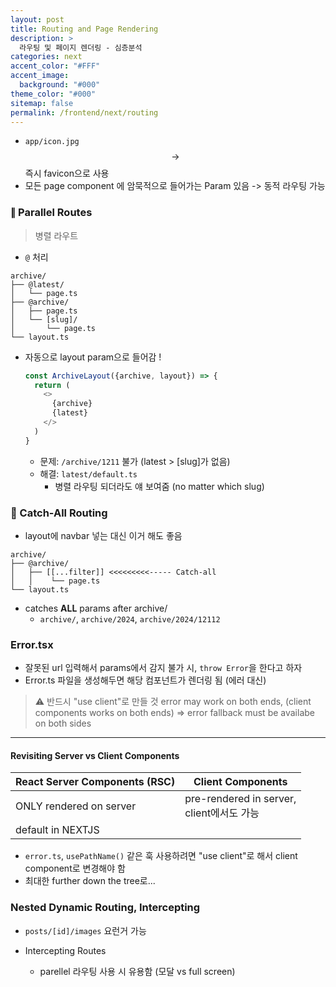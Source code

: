 ```yaml
---
layout: post
title: Routing and Page Rendering
description: >
  라우팅 및 페이지 렌더링 - 심층분석
categories: next
accent_color: "#FFF"
accent_image:
  background: "#000"
theme_color: "#000"
sitemap: false
permalink: /frontend/next/routing
---
```


- `app/icon.jpg` $$\rightarrow$$ 즉시 favicon으로 사용
- 모든 page component 에 암묵적으로 들어가는 Param 있음 -> 동적 라우팅 가능

### ∥ Parallel Routes

> 병렬 라우트

- `@` 처리

```
archive/
├── @latest/
│   └── page.ts
├── @archive/
│   ├── page.ts
│   └── [slug]/
│       └── page.ts
└── layout.ts
```

- 자동으로 layout param으로 들어감 !

  ```js
  const ArchiveLayout({archive, layout}) => {
    return (
      <>
        {archive}
        {latest}
      </>
    )
  }
  ```

  - 문제: `/archive/1211` 불가 (latest > [slug]가 없음)
  - 해결: `latest/default.ts`
    - 병렬 라우팅 되더라도 얘 보여줌 (no matter which slug)

### 🎣 Catch-All Routing

- layout에 navbar 넣는 대신 이거 해도 좋음

```
archive/
├── @archive/
│   ├── [[...filter]] <<<<<<<<<----- Catch-all
│   │    └── page.ts
└── layout.ts
```

- catches **ALL** params after archive/
  - `archive/`, `archive/2024`, `archive/2024/12112`

### Error.tsx

- 잘못된 url 입력해서 params에서 감지 불가 시, `throw Error`을 한다고 하자
- Error.ts 파일을 생성해두면 해당 컴포넌트가 렌더링 됨 (에러 대신)

> ⚠️ 반드시 "use client"로 만들 것
> error may work on both ends, (client components works on both ends) => error fallback must be availabe on both sides

---

#### Revisiting Server vs Client Components

| React Server Components (RSC) | Client Components                               |
| ----------------------------- | ----------------------------------------------- |
| ONLY rendered on server       | pre-rendered in server, <br/> client에서도 가능 |
| default in NEXTJS             |                                                 |

- `error.ts`, `usePathName()` 같은 훅 사용하려면 "use client"로 해서 client component로 변경해야 함
- 최대한 further down the tree로...

### Nested Dynamic Routing, Intercepting

- `posts/[id]/images` 요런거 가능

- Intercepting Routes
  - parellel 라우팅 사용 시 유용함 (모달 vs full screen)

